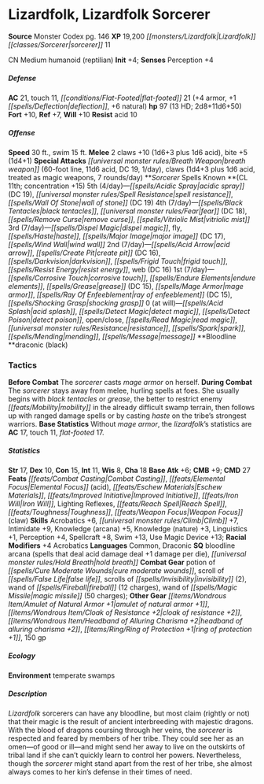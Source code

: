 ﻿---
cssclass: [monsters]
title1: Lizardfolk, Lizardfolk Sorcerer
title2: Lizardfolk Sorcerer
CR: 12
sources:
- name: Monster Codex
  page: 146
  link: http://paizo.com/products/btpy9926?Pathfinder-Roleplaying-Game-Monster-Codex
XP: 19200
race: Lizardfolk
classes:
- sorcerer 11
alignment: CN
size: Medium
type: humanoid
subtypes:
- reptilian
initiative:
  bonus: 4
AC:
  AC: 21
  touch: 11
  flat_footed: 21
  components:
    armor: 4
    deflection: 1
    natural: 6
HP:
  HP: 97
  long: 2d8+11d6+50
  HD: 13
saves:
  fort: 10
  ref: 7
  will: 10
resistances:
  acid: 10
speeds:
  base: 30
  swim: 15
attacks:
  melee:
  - - text: 2 claws +10 (1d6+3 plus 1d6 acid)
      entries:
      - - damage: 1d6+3
        - damage: 1d6
          type: acid
      count: 2
      attack: claws
      bonus:
      - 10
    - text: bite +5 (1d4+1)
      entries:
      - - damage: 1d4+1
      attack: bite
      bonus:
      - 5
  special:
  - breath weapon (60-foot line, 11d6 acid, DC 19, 1/day)
  - claws (1d4+3 plus 1d6 acid, treated as magic weapons, 7 rounds/day)
spells:
  entries:
  - superscripts:
    - UM
    name: acidic spray
    source: Sorcerer
    level: 5
    DC: 19
  - name: spell resistance
    source: Sorcerer
    level: 5
  - name: wall of stone
    source: Sorcerer
    level: 5
    DC: 19
  - name: black tentacles
    source: Sorcerer
    level: 4
  - name: fear
    source: Sorcerer
    level: 4
    DC: 18
  - name: remove curse
    source: Sorcerer
    level: 4
  - superscripts:
    - UM
    name: vitriolic mist
    source: Sorcerer
    level: 4
  - name: dispel magic
    source: Sorcerer
    level: 3
  - name: fly
    source: Sorcerer
    level: 3
  - name: haste
    source: Sorcerer
    level: 3
  - name: major image
    source: Sorcerer
    level: 3
    DC: 17
  - name: wind wall
    source: Sorcerer
    level: 3
  - name: acid arrow
    source: Sorcerer
    level: 2
  - superscripts:
    - APG
    name: create pit
    source: Sorcerer
    level: 2
    DC: 16
  - name: darkvision
    source: Sorcerer
    level: 2
  - superscripts:
    - UM
    name: frigid touch
    source: Sorcerer
    level: 2
  - name: resist energy
    source: Sorcerer
    level: 2
  - name: web
    source: Sorcerer
    level: 2
    DC: 16
  - superscripts:
    - UM
    name: corrosive touch
    source: Sorcerer
    level: 1
  - name: endure elements
    source: Sorcerer
    level: 1
  - name: grease
    source: Sorcerer
    level: 1
    DC: 15
  - name: mage armor
    source: Sorcerer
    level: 1
  - name: ray of enfeeblement
    source: Sorcerer
    level: 1
    DC: 15
  - name: shocking grasp
    source: Sorcerer
    level: 1
  - name: acid splash
    source: Sorcerer
    level: 0
  - name: detect magic
    source: Sorcerer
    level: 0
  - name: detect poison
    source: Sorcerer
    level: 0
  - name: open/close
    source: Sorcerer
    level: 0
  - name: read magic
    source: Sorcerer
    level: 0
  - name: resistance
    source: Sorcerer
    level: 0
  - superscripts:
    - APG
    name: spark
    source: Sorcerer
    level: 0
  - name: mending
    source: Sorcerer
    level: 0
  - name: message
    source: Sorcerer
    level: 0
  sources:
  - name: Sorcerer
    type: known
    CL: 11
    concentration: 15
    slots:
      5: 4
      4: 7
      3: 7
      2: 7
      1: 7
      0: at-will
    bloodline: draconic (black)
tactics:
  Before Combat: The sorcerer casts mage armor on herself.
  During Combat: The sorcerer stays away from melee, hurling spells at foes. She usually
    begins with black tentacles or grease, the better to restrict enemy mobility in
    the already difficult swamp terrain, then follows up with ranged damage spells
    or by casting haste on the tribe's strongest warriors.
  Base Statistics: Without mage armor, the lizardfolk's statistics are AC 17, touch
    11, flat-footed 17.
ability_scores:
  STR: 17
  DEX: 10
  CON: 15
  INT: 11
  WIS: 8
  CHA: 18
BAB: 6
CMB: 9
CMD: 27
feats:
- name: Combat Casting
- superscripts:
  - APG
  name: Elemental Focus (acid)
- name: Eschew Materials
- name: Improved Initiative
- name: Iron Will
- name: Lighting Reflexes
- superscripts:
  - APG
  name: Reach Spell
- name: Toughness
- name: Weapon Focus (claw)
skills:
  Acrobatics: 6
  Climb: 7
  Intimidate: 9
  Knowledge (arcana): 5
  Knowledge (nature): 3
  Linguistics: 1
  Perception: 4
  Spellcraft: 8
  Swim: 13
  Use Magic Device: 13
  _racial_mods:
    Acrobatics:
      _: 4
languages:
- Common
- Draconic
special_qualities:
- bloodline arcana (spells that deal acid damage deal +1 damage per die)
- hold breath
gear:
  combat:
  - potion of cure moderate wounds
  - scroll of false life
  - scrolls of invisibility (2)
  - wand of fireball (12 charges)
  - wand of magic missile (50 charges)
  other:
  - amulet of natural armor +1
  - cloak of resistance +2
  - headband of alluring charisma +2
  - ring of protection +1
  - 150 gp
ecology:
  environment: temperate swamps
desc_long: Lizardfolk sorcerers can have any bloodline, but most claim (rightly or
  not) that their magic is the result of ancient interbreeding with majestic dragons.
  With the blood of dragons coursing through her veins, the sorcerer is respected
  and feared by members of her tribe. They could see her as an omen-of good or ill-and
  might send her away to live on the outskirts of tribal land if she can't quickly
  learn to control her powers. Nevertheless, though the sorcerer might stand apart
  from the rest of her tribe, she almost always comes to her kin's defense in their
  times of need.

---

# Lizardfolk, Lizardfolk Sorcerer

**Source** Monster Codex pg. 146
**XP** 19,200
_[[monsters/Lizardfolk|Lizardfolk]]_ _[[classes/Sorcerer|sorcerer]]_ 11

CN Medium humanoid (reptilian)
**Init** +4; **Senses** Perception +4

##### Defense

**AC** 21, touch 11, _[[conditions/Flat-Footed|flat-footed]]_ 21 (+4 armor, +1 _[[spells/Deflection|deflection]]_, +6 natural)
**hp** 97 (13 HD; 2d8+11d6+50)
**Fort** +10, **Ref** +7, **Will** +10
**Resist** acid 10

##### Offense
**Speed** 30 ft., swim 15 ft.
**Melee** 2 claws +10 (1d6+3 plus 1d6 acid), bite +5 (1d4+1)
**Special Attacks** _[[universal monster rules/Breath Weapon|breath weapon]]_ (60-foot line, 11d6 acid, DC 19, 1/day), claws (1d4+3 plus 1d6 acid, treated as magic weapons, 7 rounds/day)
**_Sorcerer_ Spells Known **(CL 11th; concentration +15)
5th (4/day)—_[[spells/Acidic Spray|acidic spray]]_ (DC 19), _[[universal monster rules/Spell Resistance|spell resistance]]_, _[[spells/Wall Of Stone|wall of stone]]_ (DC 19)
4th (7/day)—_[[spells/Black Tentacles|black tentacles]]_, _[[universal monster rules/Fear|fear]]_ (DC 18), _[[spells/Remove Curse|remove curse]]_, _[[spells/Vitriolic Mist|vitriolic mist]]_
3rd (7/day)—_[[spells/Dispel Magic|dispel magic]]_, fly, _[[spells/Haste|haste]]_, _[[spells/Major Image|major image]]_ (DC 17), _[[spells/Wind Wall|wind wall]]_
2nd (7/day)—_[[spells/Acid Arrow|acid arrow]]_, _[[spells/Create Pit|create pit]]_ (DC 16), _[[spells/Darkvision|darkvision]]_, _[[spells/Frigid Touch|frigid touch]]_, _[[spells/Resist Energy|resist energy]]_, web (DC 16)
1st (7/day)—_[[spells/Corrosive Touch|corrosive touch]]_, _[[spells/Endure Elements|endure elements]]_, _[[spells/Grease|grease]]_ (DC 15), _[[spells/Mage Armor|mage armor]]_, _[[spells/Ray Of Enfeeblement|ray of enfeeblement]]_ (DC 15), _[[spells/Shocking Grasp|shocking grasp]]_
0 (at will)—_[[spells/Acid Splash|acid splash]]_, _[[spells/Detect Magic|detect magic]]_, _[[spells/Detect Poison|detect poison]]_, open/close, _[[spells/Read Magic|read magic]]_, _[[universal monster rules/Resistance|resistance]]_, _[[spells/Spark|spark]]_, _[[spells/Mending|mending]]_, _[[spells/Message|message]]_
**Bloodline **draconic (black)

### Tactics

**Before Combat** The _sorcerer_ casts _mage armor_ on herself.
 **During Combat** The _sorcerer_ stays away from melee, hurling spells at foes. She usually begins with _black tentacles_ or _grease_, the better to restrict enemy _[[feats/Mobility|mobility]]_ in the already difficult swamp terrain, then follows up with ranged damage spells or by casting _haste_ on the tribe’s strongest warriors.
 **Base Statistics** Without _mage armor_, the _lizardfolk_’s statistics are **AC** 17, touch 11, _flat-footed_ 17.

##### Statistics
**Str** 17, **Dex** 10, **Con** 15, **Int** 11, **Wis** 8, **Cha** 18
**Base Atk** +6; **CMB** +9; **CMD** 27
**Feats** _[[feats/Combat Casting|Combat Casting]]_, _[[feats/Elemental Focus|Elemental Focus]]_ (acid), _[[feats/Eschew Materials|Eschew Materials]]_, _[[feats/Improved Initiative|Improved Initiative]]_, _[[feats/Iron Will|Iron Will]]_, Lighting Reflexes, _[[feats/Reach Spell|Reach Spell]]_, _[[feats/Toughness|Toughness]]_, _[[feats/Weapon Focus|Weapon Focus]]_ (claw)
**Skills** Acrobatics +6, _[[universal monster rules/Climb|Climb]]_ +7, Intimidate +9, Knowledge (arcana) +5, Knowledge (nature) +3, Linguistics +1, Perception +4, Spellcraft +8, Swim +13, Use Magic Device +13; **Racial Modifiers** +4 Acrobatics
**Languages** Common, Draconic
**SQ** bloodline arcana (spells that deal acid damage deal +1 damage per die), _[[universal monster rules/Hold Breath|hold breath]]_
**Combat Gear** potion of _[[spells/Cure Moderate Wounds|cure moderate wounds]]_, scroll of _[[spells/False Life|false life]]_, scrolls of _[[spells/Invisibility|invisibility]]_ (2), wand of _[[spells/Fireball|fireball]]_ (12 charges), wand of _[[spells/Magic Missile|magic missile]]_ (50 charges); **Other Gear** _[[items/Wondrous Item/Amulet of Natural Armor +1|amulet of natural armor +1]]_, _[[items/Wondrous Item/Cloak of _Resistance_ +2|cloak of _resistance_ +2]]_, _[[items/Wondrous Item/Headband of Alluring Charisma +2|headband of alluring charisma +2]]_, _[[items/Ring/Ring of Protection +1|ring of protection +1]]_, 150 gp

##### Ecology

**Environment** temperate swamps

##### Description

_Lizardfolk_ sorcerers can have any bloodline, but most claim (rightly or not) that their magic is the result of ancient interbreeding with majestic dragons. With the blood of dragons coursing through her veins, the _sorcerer_ is respected and feared by members of her tribe. They could see her as an omen—of good or ill—and might send her away to live on the outskirts of tribal land if she can’t quickly learn to control her powers. Nevertheless, though the _sorcerer_ might stand apart from the rest of her tribe, she almost always comes to her kin’s defense in their times of need.